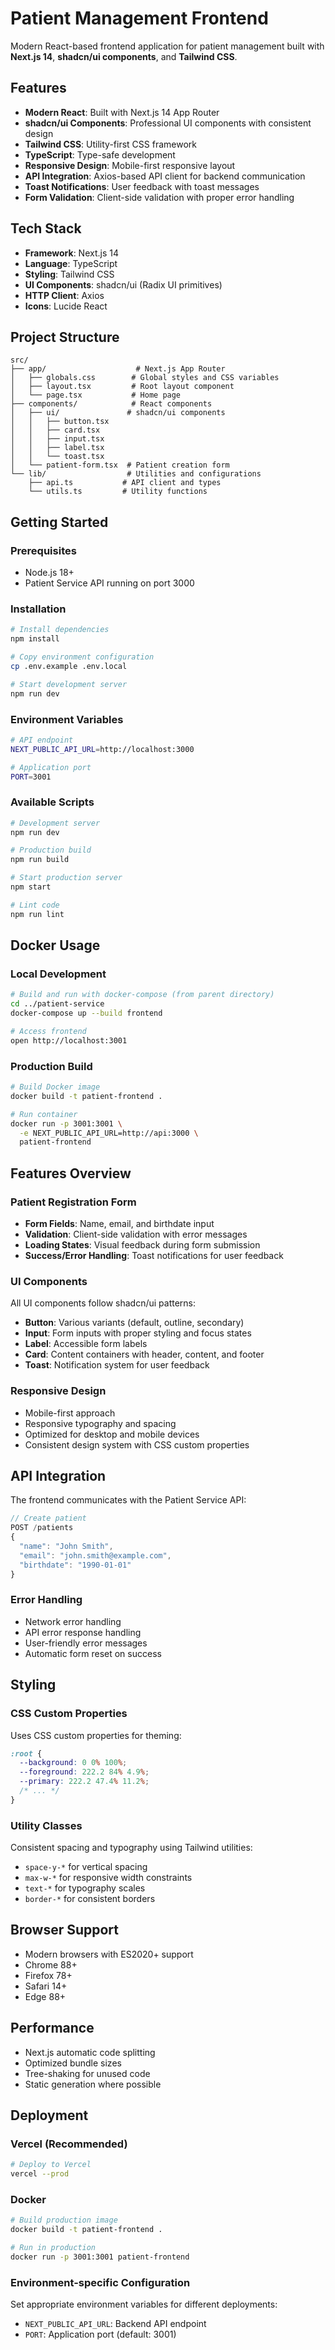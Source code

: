 # Patient Management Frontend

Modern React-based frontend application for patient management built with **Next.js 14**, **shadcn/ui components**, and **Tailwind CSS**.

## Features

- **Modern React**: Built with Next.js 14 App Router
- **shadcn/ui Components**: Professional UI components with consistent design
- **Tailwind CSS**: Utility-first CSS framework
- **TypeScript**: Type-safe development
- **Responsive Design**: Mobile-first responsive layout
- **API Integration**: Axios-based API client for backend communication
- **Toast Notifications**: User feedback with toast messages
- **Form Validation**: Client-side validation with proper error handling

## Tech Stack

- **Framework**: Next.js 14
- **Language**: TypeScript
- **Styling**: Tailwind CSS
- **UI Components**: shadcn/ui (Radix UI primitives)
- **HTTP Client**: Axios
- **Icons**: Lucide React

## Project Structure

```
src/
├── app/                    # Next.js App Router
│   ├── globals.css        # Global styles and CSS variables
│   ├── layout.tsx         # Root layout component
│   └── page.tsx           # Home page
├── components/            # React components
│   ├── ui/               # shadcn/ui components
│   │   ├── button.tsx
│   │   ├── card.tsx
│   │   ├── input.tsx
│   │   ├── label.tsx
│   │   └── toast.tsx
│   └── patient-form.tsx  # Patient creation form
└── lib/                  # Utilities and configurations
    ├── api.ts           # API client and types
    └── utils.ts         # Utility functions
```

## Getting Started

### Prerequisites

- Node.js 18+ 
- Patient Service API running on port 3000

### Installation

```bash
# Install dependencies
npm install

# Copy environment configuration
cp .env.example .env.local

# Start development server
npm run dev
```

### Environment Variables

```bash
# API endpoint
NEXT_PUBLIC_API_URL=http://localhost:3000

# Application port
PORT=3001
```

### Available Scripts

```bash
# Development server
npm run dev

# Production build
npm run build

# Start production server
npm start

# Lint code
npm run lint
```

## Docker Usage

### Local Development

```bash
# Build and run with docker-compose (from parent directory)
cd ../patient-service
docker-compose up --build frontend

# Access frontend
open http://localhost:3001
```

### Production Build

```bash
# Build Docker image
docker build -t patient-frontend .

# Run container
docker run -p 3001:3001 \
  -e NEXT_PUBLIC_API_URL=http://api:3000 \
  patient-frontend
```

## Features Overview

### Patient Registration Form

- **Form Fields**: Name, email, and birthdate input
- **Validation**: Client-side validation with error messages
- **Loading States**: Visual feedback during form submission
- **Success/Error Handling**: Toast notifications for user feedback

### UI Components

All UI components follow shadcn/ui patterns:

- **Button**: Various variants (default, outline, secondary)
- **Input**: Form inputs with proper styling and focus states
- **Label**: Accessible form labels
- **Card**: Content containers with header, content, and footer
- **Toast**: Notification system for user feedback

### Responsive Design

- Mobile-first approach
- Responsive typography and spacing
- Optimized for desktop and mobile devices
- Consistent design system with CSS custom properties

## API Integration

The frontend communicates with the Patient Service API:

```typescript
// Create patient
POST /patients
{
  "name": "John Smith",
  "email": "john.smith@example.com", 
  "birthdate": "1990-01-01"
}
```

### Error Handling

- Network error handling
- API error response handling
- User-friendly error messages
- Automatic form reset on success

## Styling

### CSS Custom Properties

Uses CSS custom properties for theming:

```css
:root {
  --background: 0 0% 100%;
  --foreground: 222.2 84% 4.9%;
  --primary: 222.2 47.4% 11.2%;
  /* ... */
}
```

### Utility Classes

Consistent spacing and typography using Tailwind utilities:

- `space-y-*` for vertical spacing
- `max-w-*` for responsive width constraints
- `text-*` for typography scales
- `border-*` for consistent borders

## Browser Support

- Modern browsers with ES2020+ support
- Chrome 88+
- Firefox 78+
- Safari 14+
- Edge 88+

## Performance

- Next.js automatic code splitting
- Optimized bundle sizes
- Tree-shaking for unused code
- Static generation where possible

## Deployment

### Vercel (Recommended)

```bash
# Deploy to Vercel
vercel --prod
```

### Docker

```bash
# Build production image
docker build -t patient-frontend .

# Run in production
docker run -p 3001:3001 patient-frontend
```

### Environment-specific Configuration

Set appropriate environment variables for different deployments:

- `NEXT_PUBLIC_API_URL`: Backend API endpoint
- `PORT`: Application port (default: 3001)
